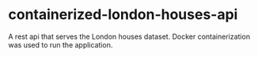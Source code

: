 # containerized-london-houses-api

A rest api that serves the London houses dataset.
Docker containerization was used to run the application.
